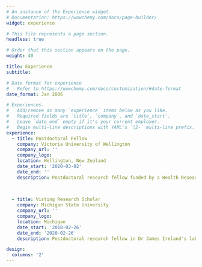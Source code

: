 ```yaml
---
# An instance of the Experience widget.
# Documentation: https://wowchemy.com/docs/page-builder/
widget: experience

# This file represents a page section.
headless: true

# Order that this section appears on the page.
weight: 40

title: Experience
subtitle:

# Date format for experience
#   Refer to https://wowchemy.com/docs/customization/#date-format
date_format: Jan 2006

# Experiences.
#   Add/remove as many `experience` items below as you like.
#   Required fields are `title`, `company`, and `date_start`.
#   Leave `date_end` empty if it's your current employer.
#   Begin multi-line descriptions with YAML's `|2-` multi-line prefix.
experience:
  - title: Postdoctoral Fellow
    company: Victoria University of Wellington
    company_url: ''
    company_logo:
    location: Wellington, New Zealand
    date_start: '2020-03-02'
    date_end: ''
    description: Postdoctoral research fellow funded by a Health Research Council Pacific Health Research Postdoctoral Fellowship in Dr Janet Pitman's lab.
        

        
  - title: Visting Research Scholar
    company: Michigan State University
    company_url: ''
    company_logo:
    location: Michigan
    date_start: '2018-02-26'
    date_end: '2020-02-26'
    description: Postdoctoral research fellow in Dr James Ireland's lab

design:
  columns: '2'
---
```

